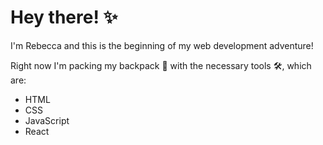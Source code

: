 # Hey there! ✨

I'm Rebecca and this is the beginning of my web development adventure!

Right now I'm packing my backpack 🎒 with the necessary tools 🛠️, which are: 

- HTML
- CSS
- JavaScript
- React

  
